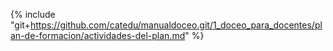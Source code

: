 
{% include "git+https://github.com/catedu/manualdoceo.git/1_doceo_para_docentes/plan-de-formacion/actividades-del-plan.md" %}
